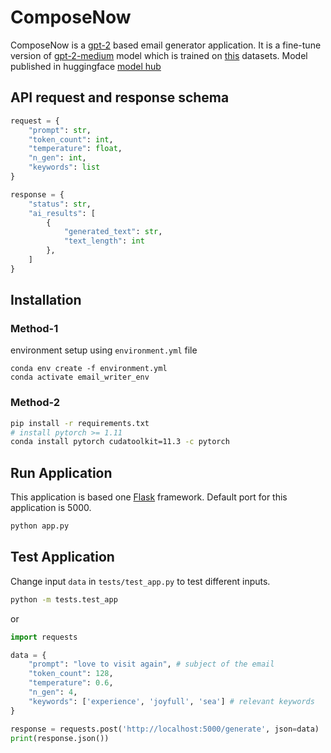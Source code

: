 # ComposeNow
ComposeNow is a [gpt-2](https://github.com/openai/gpt-2) based email generator application. It is a fine-tune version of [gpt-2-medium](https://huggingface.co/gpt2-medium) model which is trained on [this](https://www.kaggle.com/datasets/mikeschmidtavemac/emailblog) datasets. Model published in huggingface [model hub](https://huggingface.co/sagorsarker/emailgenerator)

## API request and response schema
```py
request = {
    "prompt": str,
    "token_count": int,
    "temperature": float,
    "n_gen": int,
    "keywords": list
}

response = {
    "status": str,
    "ai_results": [
        {
            "generated_text": str,
            "text_length": int
        },
    ]
}
```

## Installation
### Method-1
environment setup using `environment.yml` file
```
conda env create -f environment.yml
conda activate email_writer_env
```
### Method-2
```bash
pip install -r requirements.txt
# install pytorch >= 1.11
conda install pytorch cudatoolkit=11.3 -c pytorch
```

## Run Application
This application is based one [Flask](https://flask.palletsprojects.com/en/2.1.x/) framework.
Default port for this application is 5000.

```bash
python app.py
```

## Test Application
Change input `data` in `tests/test_app.py` to test different inputs.

```bash
python -m tests.test_app
```
or 

```py
import requests

data = {
    "prompt": "love to visit again", # subject of the email
    "token_count": 128,
    "temperature": 0.6,
    "n_gen": 4,
    "keywords": ['experience', 'joyfull', 'sea'] # relevant keywords
}

response = requests.post('http://localhost:5000/generate', json=data)
print(response.json())

```

